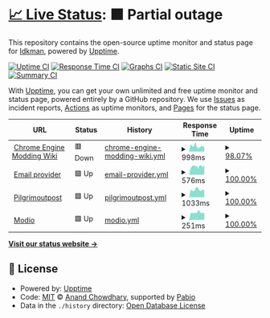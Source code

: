 # [📈 Live Status](https://uptime.cemodding.wiki): <!--live status--> **🟧 Partial outage**

This repository contains the open-source uptime monitor and status page for [Idkman](https://uptime.cemodding.wiki), powered by [Upptime](https://github.com/upptime/upptime).

[![Uptime CI](https://github.com/Unrealdkman/cemodding-wiki-uptime/workflows/Uptime%20CI/badge.svg)](https://github.com/Unrealdkman/cemodding-wiki-uptime/actions?query=workflow%3A%22Uptime+CI%22)
[![Response Time CI](https://github.com/Unrealdkman/cemodding-wiki-uptime/workflows/Response%20Time%20CI/badge.svg)](https://github.com/Unrealdkman/cemodding-wiki-uptime/actions?query=workflow%3A%22Response+Time+CI%22)
[![Graphs CI](https://github.com/Unrealdkman/cemodding-wiki-uptime/workflows/Graphs%20CI/badge.svg)](https://github.com/Unrealdkman/cemodding-wiki-uptime/actions?query=workflow%3A%22Graphs+CI%22)
[![Static Site CI](https://github.com/Unrealdkman/cemodding-wiki-uptime/workflows/Static%20Site%20CI/badge.svg)](https://github.com/Unrealdkman/cemodding-wiki-uptime/actions?query=workflow%3A%22Static+Site+CI%22)
[![Summary CI](https://github.com/Unrealdkman/cemodding-wiki-uptime/workflows/Summary%20CI/badge.svg)](https://github.com/Unrealdkman/cemodding-wiki-uptime/actions?query=workflow%3A%22Summary+CI%22)

With [Upptime](https://upptime.js.org), you can get your own unlimited and free uptime monitor and status page, powered entirely by a GitHub repository. We use [Issues](https://github.com/Unrealdkman/cemodding-wiki-uptime/issues) as incident reports, [Actions](https://github.com/Unrealdkman/cemodding-wiki-uptime/actions) as uptime monitors, and [Pages](https://uptime.cemodding.wiki) for the status page.

<!--start: status pages-->
<!-- This summary is generated by Upptime (https://github.com/upptime/upptime) -->
<!-- Do not edit this manually, your changes will be overwritten -->
<!-- prettier-ignore -->
| URL | Status | History | Response Time | Uptime |
| --- | ------ | ------- | ------------- | ------ |
| <img alt="" src="https://icons.duckduckgo.com/ip3/www.cemodding.wiki.ico" height="13"> [Chrome Engine Modding Wiki](https://www.cemodding.wiki) | 🟥 Down | [chrome-engine-modding-wiki.yml](https://github.com/Unrealdkman/cemodding-wiki-uptime/commits/HEAD/history/chrome-engine-modding-wiki.yml) | <details><summary><img alt="Response time graph" src="./graphs/chrome-engine-modding-wiki/response-time-week.png" height="20"> 998ms</summary><br><a href="https://uptime.cemodding.wiki/history/chrome-engine-modding-wiki"><img alt="Response time 1179" src="https://img.shields.io/endpoint?url=https%3A%2F%2Fraw.githubusercontent.com%2FUnrealdkman%2Fcemodding-wiki-uptime%2FHEAD%2Fapi%2Fchrome-engine-modding-wiki%2Fresponse-time.json"></a><br><a href="https://uptime.cemodding.wiki/history/chrome-engine-modding-wiki"><img alt="24-hour response time 784" src="https://img.shields.io/endpoint?url=https%3A%2F%2Fraw.githubusercontent.com%2FUnrealdkman%2Fcemodding-wiki-uptime%2FHEAD%2Fapi%2Fchrome-engine-modding-wiki%2Fresponse-time-day.json"></a><br><a href="https://uptime.cemodding.wiki/history/chrome-engine-modding-wiki"><img alt="7-day response time 998" src="https://img.shields.io/endpoint?url=https%3A%2F%2Fraw.githubusercontent.com%2FUnrealdkman%2Fcemodding-wiki-uptime%2FHEAD%2Fapi%2Fchrome-engine-modding-wiki%2Fresponse-time-week.json"></a><br><a href="https://uptime.cemodding.wiki/history/chrome-engine-modding-wiki"><img alt="30-day response time 1179" src="https://img.shields.io/endpoint?url=https%3A%2F%2Fraw.githubusercontent.com%2FUnrealdkman%2Fcemodding-wiki-uptime%2FHEAD%2Fapi%2Fchrome-engine-modding-wiki%2Fresponse-time-month.json"></a><br><a href="https://uptime.cemodding.wiki/history/chrome-engine-modding-wiki"><img alt="1-year response time 1179" src="https://img.shields.io/endpoint?url=https%3A%2F%2Fraw.githubusercontent.com%2FUnrealdkman%2Fcemodding-wiki-uptime%2FHEAD%2Fapi%2Fchrome-engine-modding-wiki%2Fresponse-time-year.json"></a></details> | <details><summary><a href="https://uptime.cemodding.wiki/history/chrome-engine-modding-wiki">98.07%</a></summary><a href="https://uptime.cemodding.wiki/history/chrome-engine-modding-wiki"><img alt="All-time uptime 98.41%" src="https://img.shields.io/endpoint?url=https%3A%2F%2Fraw.githubusercontent.com%2FUnrealdkman%2Fcemodding-wiki-uptime%2FHEAD%2Fapi%2Fchrome-engine-modding-wiki%2Fuptime.json"></a><br><a href="https://uptime.cemodding.wiki/history/chrome-engine-modding-wiki"><img alt="24-hour uptime 88.27%" src="https://img.shields.io/endpoint?url=https%3A%2F%2Fraw.githubusercontent.com%2FUnrealdkman%2Fcemodding-wiki-uptime%2FHEAD%2Fapi%2Fchrome-engine-modding-wiki%2Fuptime-day.json"></a><br><a href="https://uptime.cemodding.wiki/history/chrome-engine-modding-wiki"><img alt="7-day uptime 98.07%" src="https://img.shields.io/endpoint?url=https%3A%2F%2Fraw.githubusercontent.com%2FUnrealdkman%2Fcemodding-wiki-uptime%2FHEAD%2Fapi%2Fchrome-engine-modding-wiki%2Fuptime-week.json"></a><br><a href="https://uptime.cemodding.wiki/history/chrome-engine-modding-wiki"><img alt="30-day uptime 98.41%" src="https://img.shields.io/endpoint?url=https%3A%2F%2Fraw.githubusercontent.com%2FUnrealdkman%2Fcemodding-wiki-uptime%2FHEAD%2Fapi%2Fchrome-engine-modding-wiki%2Fuptime-month.json"></a><br><a href="https://uptime.cemodding.wiki/history/chrome-engine-modding-wiki"><img alt="1-year uptime 98.41%" src="https://img.shields.io/endpoint?url=https%3A%2F%2Fraw.githubusercontent.com%2FUnrealdkman%2Fcemodding-wiki-uptime%2FHEAD%2Fapi%2Fchrome-engine-modding-wiki%2Fuptime-year.json"></a></details>
| <img alt="" src="https://icons.duckduckgo.com/ip3/mail.privateemail.com.ico" height="13"> [Email provider](https://mail.privateemail.com) | 🟩 Up | [email-provider.yml](https://github.com/Unrealdkman/cemodding-wiki-uptime/commits/HEAD/history/email-provider.yml) | <details><summary><img alt="Response time graph" src="./graphs/email-provider/response-time-week.png" height="20"> 576ms</summary><br><a href="https://uptime.cemodding.wiki/history/email-provider"><img alt="Response time 516" src="https://img.shields.io/endpoint?url=https%3A%2F%2Fraw.githubusercontent.com%2FUnrealdkman%2Fcemodding-wiki-uptime%2FHEAD%2Fapi%2Femail-provider%2Fresponse-time.json"></a><br><a href="https://uptime.cemodding.wiki/history/email-provider"><img alt="24-hour response time 658" src="https://img.shields.io/endpoint?url=https%3A%2F%2Fraw.githubusercontent.com%2FUnrealdkman%2Fcemodding-wiki-uptime%2FHEAD%2Fapi%2Femail-provider%2Fresponse-time-day.json"></a><br><a href="https://uptime.cemodding.wiki/history/email-provider"><img alt="7-day response time 576" src="https://img.shields.io/endpoint?url=https%3A%2F%2Fraw.githubusercontent.com%2FUnrealdkman%2Fcemodding-wiki-uptime%2FHEAD%2Fapi%2Femail-provider%2Fresponse-time-week.json"></a><br><a href="https://uptime.cemodding.wiki/history/email-provider"><img alt="30-day response time 516" src="https://img.shields.io/endpoint?url=https%3A%2F%2Fraw.githubusercontent.com%2FUnrealdkman%2Fcemodding-wiki-uptime%2FHEAD%2Fapi%2Femail-provider%2Fresponse-time-month.json"></a><br><a href="https://uptime.cemodding.wiki/history/email-provider"><img alt="1-year response time 516" src="https://img.shields.io/endpoint?url=https%3A%2F%2Fraw.githubusercontent.com%2FUnrealdkman%2Fcemodding-wiki-uptime%2FHEAD%2Fapi%2Femail-provider%2Fresponse-time-year.json"></a></details> | <details><summary><a href="https://uptime.cemodding.wiki/history/email-provider">100.00%</a></summary><a href="https://uptime.cemodding.wiki/history/email-provider"><img alt="All-time uptime 100.00%" src="https://img.shields.io/endpoint?url=https%3A%2F%2Fraw.githubusercontent.com%2FUnrealdkman%2Fcemodding-wiki-uptime%2FHEAD%2Fapi%2Femail-provider%2Fuptime.json"></a><br><a href="https://uptime.cemodding.wiki/history/email-provider"><img alt="24-hour uptime 100.00%" src="https://img.shields.io/endpoint?url=https%3A%2F%2Fraw.githubusercontent.com%2FUnrealdkman%2Fcemodding-wiki-uptime%2FHEAD%2Fapi%2Femail-provider%2Fuptime-day.json"></a><br><a href="https://uptime.cemodding.wiki/history/email-provider"><img alt="7-day uptime 100.00%" src="https://img.shields.io/endpoint?url=https%3A%2F%2Fraw.githubusercontent.com%2FUnrealdkman%2Fcemodding-wiki-uptime%2FHEAD%2Fapi%2Femail-provider%2Fuptime-week.json"></a><br><a href="https://uptime.cemodding.wiki/history/email-provider"><img alt="30-day uptime 100.00%" src="https://img.shields.io/endpoint?url=https%3A%2F%2Fraw.githubusercontent.com%2FUnrealdkman%2Fcemodding-wiki-uptime%2FHEAD%2Fapi%2Femail-provider%2Fuptime-month.json"></a><br><a href="https://uptime.cemodding.wiki/history/email-provider"><img alt="1-year uptime 100.00%" src="https://img.shields.io/endpoint?url=https%3A%2F%2Fraw.githubusercontent.com%2FUnrealdkman%2Fcemodding-wiki-uptime%2FHEAD%2Fapi%2Femail-provider%2Fuptime-year.json"></a></details>
| <img alt="" src="https://icons.duckduckgo.com/ip3/pilgrimoutpost.techlandgg.com.ico" height="13"> [Pilgrimoutpost](https://pilgrimoutpost.techlandgg.com) | 🟩 Up | [pilgrimoutpost.yml](https://github.com/Unrealdkman/cemodding-wiki-uptime/commits/HEAD/history/pilgrimoutpost.yml) | <details><summary><img alt="Response time graph" src="./graphs/pilgrimoutpost/response-time-week.png" height="20"> 1033ms</summary><br><a href="https://uptime.cemodding.wiki/history/pilgrimoutpost"><img alt="Response time 1010" src="https://img.shields.io/endpoint?url=https%3A%2F%2Fraw.githubusercontent.com%2FUnrealdkman%2Fcemodding-wiki-uptime%2FHEAD%2Fapi%2Fpilgrimoutpost%2Fresponse-time.json"></a><br><a href="https://uptime.cemodding.wiki/history/pilgrimoutpost"><img alt="24-hour response time 869" src="https://img.shields.io/endpoint?url=https%3A%2F%2Fraw.githubusercontent.com%2FUnrealdkman%2Fcemodding-wiki-uptime%2FHEAD%2Fapi%2Fpilgrimoutpost%2Fresponse-time-day.json"></a><br><a href="https://uptime.cemodding.wiki/history/pilgrimoutpost"><img alt="7-day response time 1033" src="https://img.shields.io/endpoint?url=https%3A%2F%2Fraw.githubusercontent.com%2FUnrealdkman%2Fcemodding-wiki-uptime%2FHEAD%2Fapi%2Fpilgrimoutpost%2Fresponse-time-week.json"></a><br><a href="https://uptime.cemodding.wiki/history/pilgrimoutpost"><img alt="30-day response time 1010" src="https://img.shields.io/endpoint?url=https%3A%2F%2Fraw.githubusercontent.com%2FUnrealdkman%2Fcemodding-wiki-uptime%2FHEAD%2Fapi%2Fpilgrimoutpost%2Fresponse-time-month.json"></a><br><a href="https://uptime.cemodding.wiki/history/pilgrimoutpost"><img alt="1-year response time 1010" src="https://img.shields.io/endpoint?url=https%3A%2F%2Fraw.githubusercontent.com%2FUnrealdkman%2Fcemodding-wiki-uptime%2FHEAD%2Fapi%2Fpilgrimoutpost%2Fresponse-time-year.json"></a></details> | <details><summary><a href="https://uptime.cemodding.wiki/history/pilgrimoutpost">100.00%</a></summary><a href="https://uptime.cemodding.wiki/history/pilgrimoutpost"><img alt="All-time uptime 100.00%" src="https://img.shields.io/endpoint?url=https%3A%2F%2Fraw.githubusercontent.com%2FUnrealdkman%2Fcemodding-wiki-uptime%2FHEAD%2Fapi%2Fpilgrimoutpost%2Fuptime.json"></a><br><a href="https://uptime.cemodding.wiki/history/pilgrimoutpost"><img alt="24-hour uptime 100.00%" src="https://img.shields.io/endpoint?url=https%3A%2F%2Fraw.githubusercontent.com%2FUnrealdkman%2Fcemodding-wiki-uptime%2FHEAD%2Fapi%2Fpilgrimoutpost%2Fuptime-day.json"></a><br><a href="https://uptime.cemodding.wiki/history/pilgrimoutpost"><img alt="7-day uptime 100.00%" src="https://img.shields.io/endpoint?url=https%3A%2F%2Fraw.githubusercontent.com%2FUnrealdkman%2Fcemodding-wiki-uptime%2FHEAD%2Fapi%2Fpilgrimoutpost%2Fuptime-week.json"></a><br><a href="https://uptime.cemodding.wiki/history/pilgrimoutpost"><img alt="30-day uptime 100.00%" src="https://img.shields.io/endpoint?url=https%3A%2F%2Fraw.githubusercontent.com%2FUnrealdkman%2Fcemodding-wiki-uptime%2FHEAD%2Fapi%2Fpilgrimoutpost%2Fuptime-month.json"></a><br><a href="https://uptime.cemodding.wiki/history/pilgrimoutpost"><img alt="1-year uptime 100.00%" src="https://img.shields.io/endpoint?url=https%3A%2F%2Fraw.githubusercontent.com%2FUnrealdkman%2Fcemodding-wiki-uptime%2FHEAD%2Fapi%2Fpilgrimoutpost%2Fuptime-year.json"></a></details>
| <img alt="" src="https://icons.duckduckgo.com/ip3/mod.io.ico" height="13"> [Modio](https://mod.io) | 🟩 Up | [modio.yml](https://github.com/Unrealdkman/cemodding-wiki-uptime/commits/HEAD/history/modio.yml) | <details><summary><img alt="Response time graph" src="./graphs/modio/response-time-week.png" height="20"> 251ms</summary><br><a href="https://uptime.cemodding.wiki/history/modio"><img alt="Response time 249" src="https://img.shields.io/endpoint?url=https%3A%2F%2Fraw.githubusercontent.com%2FUnrealdkman%2Fcemodding-wiki-uptime%2FHEAD%2Fapi%2Fmodio%2Fresponse-time.json"></a><br><a href="https://uptime.cemodding.wiki/history/modio"><img alt="24-hour response time 232" src="https://img.shields.io/endpoint?url=https%3A%2F%2Fraw.githubusercontent.com%2FUnrealdkman%2Fcemodding-wiki-uptime%2FHEAD%2Fapi%2Fmodio%2Fresponse-time-day.json"></a><br><a href="https://uptime.cemodding.wiki/history/modio"><img alt="7-day response time 251" src="https://img.shields.io/endpoint?url=https%3A%2F%2Fraw.githubusercontent.com%2FUnrealdkman%2Fcemodding-wiki-uptime%2FHEAD%2Fapi%2Fmodio%2Fresponse-time-week.json"></a><br><a href="https://uptime.cemodding.wiki/history/modio"><img alt="30-day response time 249" src="https://img.shields.io/endpoint?url=https%3A%2F%2Fraw.githubusercontent.com%2FUnrealdkman%2Fcemodding-wiki-uptime%2FHEAD%2Fapi%2Fmodio%2Fresponse-time-month.json"></a><br><a href="https://uptime.cemodding.wiki/history/modio"><img alt="1-year response time 249" src="https://img.shields.io/endpoint?url=https%3A%2F%2Fraw.githubusercontent.com%2FUnrealdkman%2Fcemodding-wiki-uptime%2FHEAD%2Fapi%2Fmodio%2Fresponse-time-year.json"></a></details> | <details><summary><a href="https://uptime.cemodding.wiki/history/modio">100.00%</a></summary><a href="https://uptime.cemodding.wiki/history/modio"><img alt="All-time uptime 100.00%" src="https://img.shields.io/endpoint?url=https%3A%2F%2Fraw.githubusercontent.com%2FUnrealdkman%2Fcemodding-wiki-uptime%2FHEAD%2Fapi%2Fmodio%2Fuptime.json"></a><br><a href="https://uptime.cemodding.wiki/history/modio"><img alt="24-hour uptime 100.00%" src="https://img.shields.io/endpoint?url=https%3A%2F%2Fraw.githubusercontent.com%2FUnrealdkman%2Fcemodding-wiki-uptime%2FHEAD%2Fapi%2Fmodio%2Fuptime-day.json"></a><br><a href="https://uptime.cemodding.wiki/history/modio"><img alt="7-day uptime 100.00%" src="https://img.shields.io/endpoint?url=https%3A%2F%2Fraw.githubusercontent.com%2FUnrealdkman%2Fcemodding-wiki-uptime%2FHEAD%2Fapi%2Fmodio%2Fuptime-week.json"></a><br><a href="https://uptime.cemodding.wiki/history/modio"><img alt="30-day uptime 100.00%" src="https://img.shields.io/endpoint?url=https%3A%2F%2Fraw.githubusercontent.com%2FUnrealdkman%2Fcemodding-wiki-uptime%2FHEAD%2Fapi%2Fmodio%2Fuptime-month.json"></a><br><a href="https://uptime.cemodding.wiki/history/modio"><img alt="1-year uptime 100.00%" src="https://img.shields.io/endpoint?url=https%3A%2F%2Fraw.githubusercontent.com%2FUnrealdkman%2Fcemodding-wiki-uptime%2FHEAD%2Fapi%2Fmodio%2Fuptime-year.json"></a></details>

<!--end: status pages-->

[**Visit our status website →**](https://uptime.cemodding.wiki)

## 📄 License

- Powered by: [Upptime](https://github.com/upptime/upptime)
- Code: [MIT](./LICENSE) © [Anand Chowdhary](https://anandchowdhary.com), supported by [Pabio](https://pabio.com)
- Data in the `./history` directory: [Open Database License](https://opendatacommons.org/licenses/odbl/1-0/)
